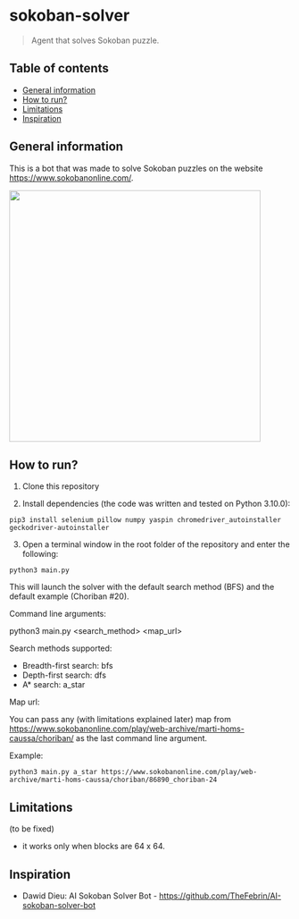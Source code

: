 # sokoban-solver

> Agent that solves Sokoban puzzle.

## Table of contents

- [General information](#general-information)
- [How to run?](#how-to-run)
- [Limitations](#limitations)
- [Inspiration](#inspiration)

## General information

This is a bot that was made to solve Sokoban puzzles on the website https://www.sokobanonline.com/.

<img width="450" src="https://i.imgur.com/G1hK0SL.gif">

## How to run?

1. Clone this repository

2. Install dependencies (the code was written and tested on Python 3.10.0):

```
pip3 install selenium pillow numpy yaspin chromedriver_autoinstaller geckodriver-autoinstaller
```

3. Open a terminal window in the root folder of the repository and enter the following:

```
python3 main.py
```

This will launch the solver with the default search method (BFS) and the default example (Choriban #20).

Command line arguments:

python3 main.py <search_method> <map_url>

Search methods supported:

- Breadth-first search: bfs
- Depth-first search: dfs
- A\* search: a_star

Map url:

You can pass any (with limitations explained later) map from https://www.sokobanonline.com/play/web-archive/marti-homs-caussa/choriban/ as the last command line argument.

Example:

```
python3 main.py a_star https://www.sokobanonline.com/play/web-archive/marti-homs-caussa/choriban/86890_choriban-24
```

## Limitations

(to be fixed)

- it works only when blocks are 64 x 64.

## Inspiration

- Dawid Dieu: AI Sokoban Solver Bot - https://github.com/TheFebrin/AI-sokoban-solver-bot
